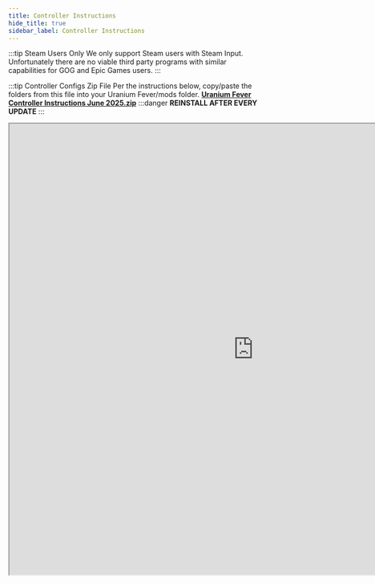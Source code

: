 ```yaml
---
title: Controller Instructions
hide_title: true
sidebar_label: Controller Instructions
---
```


:::tip Steam Users Only
We only support Steam users with Steam Input. Unfortunately there are no viable third party programs with similar capabilities for GOG and Epic Games users.
:::

:::tip Controller Configs Zip File
Per the instructions below, copy/paste the folders from this file into your Uranium Fever/mods folder. 
**[Uranium Fever Controller Instructions June 2025.zip](https://github.com/user-attachments/files/20978975/Uranium.Fever.Controller.Instructions.June.2025.zip)**
:::danger **REINSTALL AFTER EVERY UPDATE**
:::

<iframe src="https://drive.google.com/file/d/18WmNQvcdpe6R5lhLGeREXVGqYXciDFV7/preview" width="974" height="900" allow="autoplay"></iframe>
